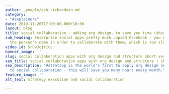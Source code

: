 ```yaml
---
author: _people/ash-richardson.md
category:
- "#explainers"
date: 2019-11-26T17:00:00.000+10:00
layout: blog
title: social collaboration - adding org design, to save you time (short version)
sub_heading: Enterprise social apps pretty much copied Facebook - you need to know
  the person's name in order to collaborate with them, which is too slow and limiting.
video_id: 5rCwJcjr1cc
banner_image: ''
slug: social collaboration apps with org design and structure short version
seo_title: social collaboration apps with org design and structure | short version
seo_description: "#stratapp is the world's first to apply org design and structure
  to social collaboration - this will save you many hours every month."
feature_image: ''
alt_text: strategy execution and social collaboration

---
```

